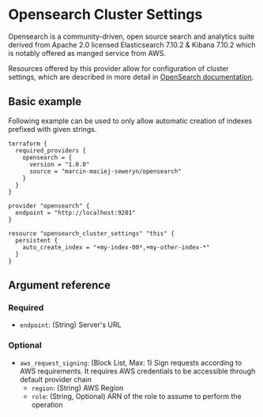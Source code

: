 # Opensearch Cluster Settings

Opensearch is a community-driven, open source search and analytics suite derived from 
 Apache 2.0 licensed Elasticsearch 7.10.2 & Kibana 7.10.2 which is notably offered as manged service
 from AWS.

Resources offered by this provider allow for configuration of cluster settings,
 which are described in more detail in
 [OpenSearch documentation](https://opensearch.org/docs/latest/opensearch/rest-api/cluster-settings/).

## Basic example

Following example can be used to only allow automatic creation of indexes prefixed with given strings.

```hcl
terraform {
  required_providers {
    opensearch = {
      version = "1.0.0"
      source = "marcin-maciej-seweryn/opensearch"
    }
  }
}

provider "opensearch" {
  endpoint = "http://localhost:9201"
}

resource "opensearch_cluster_settings" "this" {
  persistent {
    auto_create_index = "+my-index-00*,+my-other-index-*"
  }
}
```

## Argument reference

### Required
- `endpoint`: (String) Server's URL

### Optional
- `aws_request_signing`: (Block List, Max: 1)
 Sign requests according to AWS requirements.
 It requires AWS credentials to be accessible through default provider chain
  - `region`: (String) AWS Region
  - `role`: (String, Optional) ARN of the role to assume to perform the operation
